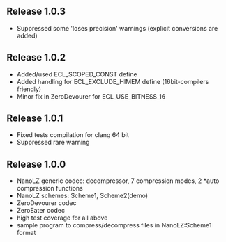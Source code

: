 ## Release 1.0.3
- Suppressed some 'loses precision' warnings (explicit conversions are added)

## Release 1.0.2
- Added/used ECL_SCOPED_CONST define
- Added handling for ECL_EXCLUDE_HIMEM define (16bit-compilers friendly)
- Minor fix in ZeroDevourer for ECL_USE_BITNESS_16

## Release 1.0.1
- Fixed tests compilation for clang 64 bit
- Suppressed rare warning

## Release 1.0.0
- NanoLZ generic codec: decompressor, 7 compression modes, 2 *auto compression functions
- NanoLZ schemes: Scheme1, Scheme2(demo)
- ZeroDevourer codec
- ZeroEater codec
- high test coverage for all above
- sample program to compress/decompress files in NanoLZ:Scheme1 format
